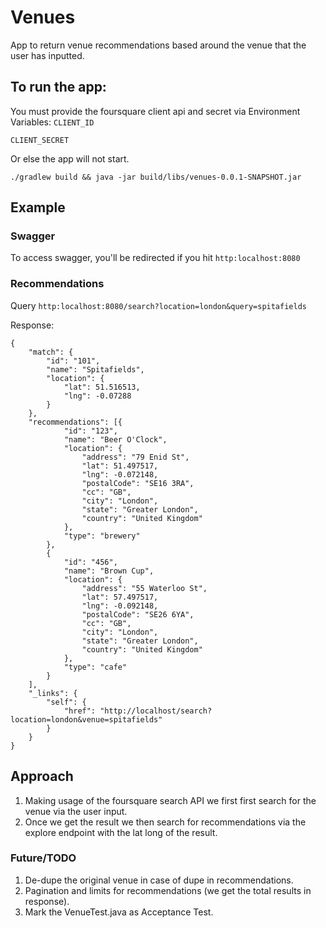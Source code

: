 # Venues

App to return venue recommendations based around the venue that the user has inputted.

## To run the app:

You must provide the foursquare client api and secret via Environment Variables:
`CLIENT_ID`

`CLIENT_SECRET`

Or else the app will not start.

`./gradlew build && java -jar build/libs/venues-0.0.1-SNAPSHOT.jar`


## Example
### Swagger
To access swagger, you'll be redirected if you hit
`http:localhost:8080`

### Recommendations
Query `http:localhost:8080/search?location=london&query=spitafields`

Response:
```
{
    "match": {
        "id": "101",
        "name": "Spitafields",
        "location": {
            "lat": 51.516513,
            "lng": -0.07288
        }
    },
    "recommendations": [{
            "id": "123",
            "name": "Beer O'Clock",
            "location": {
                "address": "79 Enid St",
                "lat": 51.497517,
                "lng": -0.072148,
                "postalCode": "SE16 3RA",
                "cc": "GB",
                "city": "London",
                "state": "Greater London",
                "country": "United Kingdom"
            },
            "type": "brewery"
        },
        {
            "id": "456",
            "name": "Brown Cup",
            "location": {
                "address": "55 Waterloo St",
                "lat": 57.497517,
                "lng": -0.092148,
                "postalCode": "SE26 6YA",
                "cc": "GB",
                "city": "London",
                "state": "Greater London",
                "country": "United Kingdom"
            },
            "type": "cafe"
        }
    ],
    "_links": {
        "self": {
            "href": "http://localhost/search?location=london&venue=spitafields"
        }
    }
}
```

## Approach

1. Making usage of the foursquare search API we first first search for the venue via the user input.
2. Once we get the result we then search for recommendations via the explore endpoint with the lat long of the result.

### Future/TODO

1. De-dupe the original venue in case of dupe in recommendations.
2. Pagination and limits for recommendations (we get the total results in response).
3. Mark the VenueTest.java as Acceptance Test.
